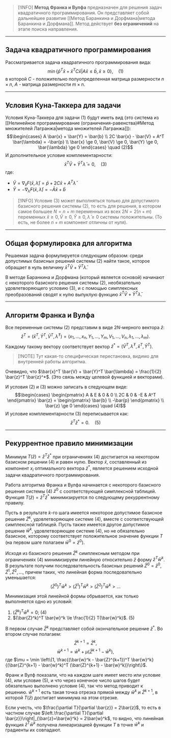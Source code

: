 
> [!INFO] **Метод Франка и Вулфа** предназначен для решения задач квадратичного программирования. Он представляет собой дальнейшее развитие [[Метод Баранкина и Дорфмана|метода Баранкина и Дорфмана]]. Метод действует **без ограничений** на этапе поиска направления.

---

## Задача квадратичного программирования

Рассматривается задача квадратичного программирования вида:
$$\min \{\bar{p}^T \bar{x} + \bar{x}^T C \bar{x} | A \bar{x} \le \bar{b}, \bar{x} \ge 0\}, \quad (1)$$
в которой $C$ - положительно полуопределенная матрица размерности $n \times n$, $A$ - матрица размерности $m \times n$.

---

## Условия Куна-Таккера для задачи

Условия Куна-Таккера для задачи (1) будут иметь вид (это система из [[Нелинейное программирование (ограничения-равенства)#Метод множителей Лагранжа|метода множителей Лагранжа]]):
$$\begin{cases} A \bar{x} + \bar{Y} = \bar{b} \\ 2C \bar{x} - \bar{V} + A^T \bar{\lambda} = -\bar{p} \\ \bar{x} \ge 0, \bar{V} \ge 0, \bar{Y} \ge 0, \bar{\lambda} \ge 0 \end{cases} \quad (2)$$
И дополнительное условие комплементарности:
$$\bar{x}^T \bar{V} + \bar{Y}^T \bar{\lambda} = 0, \quad (3)$$
где:
*   $\bar{V} = \nabla_{\bar{x}} F(\bar{x}, \bar{\lambda}) = \bar{p} + 2C \bar{x} + A^T \bar{\lambda}$
*   $\bar{Y} = -\nabla_{\bar{\lambda}} F(\bar{x}, \bar{\lambda}) = -\bar{A}\bar{x} + \bar{b}$

> [!INFO] Условие (3) может выполняться только для допустимого базисного решения системы (2), то есть для решения, в котором самое большее $N = n+m$ переменных из всех $2N = 2(n+m)$ переменных $\bar{x} \ge 0, \bar{V} \ge 0, \bar{Y} \ge 0, \bar{\lambda} \ge 0$ системы положительны. (То есть, не более $n+m$ компонент отличны от нуля).

---

## Общая формулировка для алгоритма

Решаемая задача формулируется следующим образом: среди допустимых базисных решений системы (2) найти такое, которое обращает в нуль величину $\bar{x}^T \bar{V} + \bar{Y}^T \bar{\lambda}$.

В методе Баранкина и Дорфмана (который является основой) начинают с некоторого базисного решения системы (2), необязательно удовлетворяющего условию (3), и с помощью симплексных преобразований сводят к нулю выпуклую функцию $\bar{x}^T \bar{V} + \bar{Y}^T \bar{\lambda}$.

---

## Алгоритм Франка и Вулфа

Все переменные системы (2) представим в виде $2N$-мерного вектора $\bar{z}$:
$$\bar{z}^T = (\bar{x}^T, \bar{Y}^T, \bar{V}^T, \bar{\lambda}^T) = (x_1,\dots,x_n, Y_1,\dots,Y_m, V_1,\dots,V_n, \lambda_1,\dots,\lambda_m).$$
Каждому такому вектору соответствует вектор $\bar{z}^* = (\bar{V}^T, \bar{\lambda}^T, \bar{x}^T, \bar{Y}^T)$.
> [!NOTE] Тут какая-то специфическая перестановка, видимо для внутренней работы алгоритма.

Очевидно, что $\bar{x}^T \bar{V} + \bar{Y}^T \bar{\lambda} = \frac{1}{2} \bar{z}^T \bar{z}^*$. (Это связь между целевой функцией и векторами).

И условия (2) и (3) можно записать в следующем виде:
$$\begin{cases} \begin{pmatrix} A & E & 0 & 0 \\ 2C & 0 & -E & A^T \end{pmatrix} \bar{z} = \begin{pmatrix} \bar{b} \\ -\bar{p} \end{pmatrix} \\ \bar{z} \ge 0 \end{cases} \quad (4)$$
И условие комплементарности (3) переписывается как:
$$\bar{z}^T \bar{z}^* = 0. \quad (5)$$

---

## Рекуррентное правило минимизации

Минимум $T(\bar{z}) = \bar{z}^T \bar{z}^*$ при ограничениях (4) достигается на некотором базисном решении (4) и равен нулю. Вектор $\bar{x}$, составленный из компонент $x_i$ оптимального вектора $\bar{z}^*$, является решением исходной задачи квадратичного программирования.

Работа алгоритма Франка и Вулфа начинается с некоторого базисного решения системы (4) $\bar{z}^0$ с соответствующей симплексной таблицей.
Функция $T(\bar{z}) = \bar{z}^T \bar{z}^*$ минимизируется по следующему рекуррентному правилу.

Пусть в результате $k$-го шага имеется некоторое допустимое базисное решение $\bar{Z}^k$, удовлетворяющее системе (4), вместе с соответствующей симплексной таблицей.
Пусть также имеется другое допустимое решение $\bar{w}^k$, удовлетворяющее системе (4), но не обязательно базисное, которому соответствует положительное значение функции $T$ (на первом шаге полагаем $\bar{w}^0 = \bar{z}^0$).

Исходя из базисного решения $\bar{Z}^k$ симплексным методом при ограничениях (4) минимизируем линейную относительно $\bar{z}$ форму $\bar{z}^T \bar{w}^k$.
В результате получим последовательность базисных решений $\bar{Z}^0 = \bar{z}^0, \bar{Z}^1, \bar{Z}^2, \dots$, причем таких, что линейная форма последовательно уменьшается:
$$(\bar{Z}^0)^T \bar{w}^k > (\bar{Z}^1)^T \bar{w}^k > (\bar{Z}^2)^T \bar{w}^k > \dots$$

Минимизация этой линейной формы обрывается, как только выполняется одно из условий:
1) $(\bar{Z}^k)^T \bar{w}^k = 0$; (4)
2) $(\bar{Z}^k)^T \bar{w}^k \le \frac{1}{2} T(\bar{w}^k)$. (5)

В первом случае $\bar{Z}^k$ представляет собой окончательное решение $\bar{z}^*$.
Во втором случае полагаем:
$$\bar{Z}^{k+1} = \bar{Z}^k,$$
$$\bar{w}^{k+1} = \bar{w}^k + \mu (\bar{Z}^{k+1} - \bar{w}^k),$$
где $\mu = \min \left\{1, \frac{(\bar{w}^k - \bar{Z}^{k+1})^T \bar{w}^k}{(\bar{Z}^{k+1} - \bar{w}^k)^T (\bar{Z}^{k+1} - \bar{w}^k)}\right\}$.

Франк и Вулф показали, что на каждом шаге имеет место или условие (4), или условие (5), и что через конечное число шагов будет обязательно выполнено условие (4), так что метод приводит к решению.
$\bar{w}^{k+1}$ есть такая точка отрезка прямой между $\bar{w}^k$ и $\bar{Z}^{k+1}$, в которой $T(\bar{z})$ достигает минимума на этом отрезке.

Если учесть, что $\frac{\partial T}{\partial \bar{z}} = 2\bar{z}$, то есть в частном случае $\left.\frac{\partial T}{\partial \bar{z}}\right|_{\bar{z}=\bar{w}^k} = 2\bar{w}^k$,
то видно, что линейная функция $\bar{z}^T \bar{w}^k$ получена линеаризацией функции $T$ в точке $\bar{w}^k$ и градиенты их совпадают.